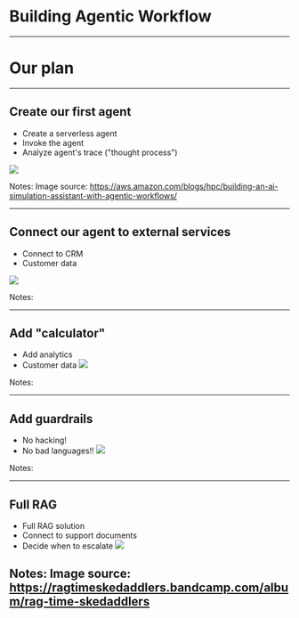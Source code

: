 # Building Agentic Workflow

---

# Our plan

---

## Create our first agent 

* Create a serverless agent
* Invoke the agent
* Analyze agent's trace ("thought process")

![](../images/building-an-AI-simulation-assistant.png) 

Notes: 
Image source: https://aws.amazon.com/blogs/hpc/building-an-ai-simulation-assistant-with-agentic-workflows/

---

## Connect our agent to external services

* Connect to CRM
* Customer data

![](../images//pexels-shkrabaanthony-5816291.jpg)

Notes:

---

## Add "calculator"

* Add analytics
* Customer data
  ![](../images/pexels-kunitsky-210990.jpg)

Notes:

---

## Add guardrails

* No hacking!
* No bad languages!!
  ![](../images/pexels-thisisengineering-3861969.jpg)

Notes:

---

## Full RAG

* Full RAG solution
* Connect to support documents
* Decide when to escalate
  ![](../images/ragtime_skedaddlers.jpg)

Notes:
Image source: https://ragtimeskedaddlers.bandcamp.com/album/rag-time-skedaddlers
---